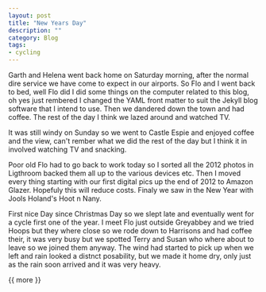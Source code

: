 ```yaml
---
layout: post
title: "New Years Day"
description: ""
category: Blog 
tags:
- cycling 
---
```


Garth and Helena went back home on Saturday morning, after the normal dire service we have come to expect in our airports. So Flo and I went back to bed, well Flo did I did some things on the computer related to this blog, oh yes just rembered I changed the YAML front matter to suit the Jekyll blog software that I intend to use. Then we dandered down the town and had coffee. The rest of the day I think we lazed around and watched TV.

<!--more-->

It was still windy on Sunday so we went to Castle Espie and enjoyed coffee and the view, can't rember what we did the rest of the day but I think it in involved watching TV and snacking.

Poor old Flo had to go back to work today so I sorted all the 2012 photos in Ligthroom backed them all up to the various devices etc. Then I moved every thing starting with our first digital pics up the end of 2012 to Amazon Glazer. Hopefuly this will reduce costs. Finaly we saw in the New Year with Jools Holand's Hoot n Nany.

   
First nice Day since Christmas Day so we slept late and eventually went for a cycle first one of the year. I meet Flo just outside Greyabbey and we tried Hoops but they where close so we rode down to Harrisons and had coffee their, it was very busy but we spotted Terry and Susan who where about to leave so we joined them anyway. The wind had started to pick up when we left and rain looked a distnct posability, but we made it home dry, only just as the rain soon arrived and it was very heavy.

{{ more }} 
